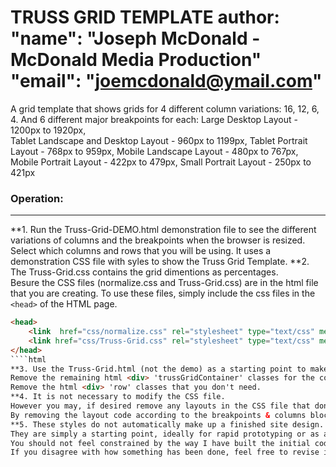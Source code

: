 TRUSS GRID TEMPLATE 
author: 
        "name": "Joseph McDonald - McDonald Media Production"
        "email": "joemcdonald@ymail.com"
=======
A grid template that shows grids for 4 different column variations: 16, 12, 6, 4. 
And 6 different major breakpoints for each:
   Large Desktop Layout - 1200px to 1920px,  
   Tablet Landscape and Desktop Layout - 960px to 1199px, 
   Tablet Portrait Layout - 768px to 959px, 
   Mobile Landscape Layout - 480px to 767px,   
   Mobile Portrait Layout - 422px to 479px,
   Small Portrait Layout - 250px to 421px

### Operation:
------
**1. Run the Truss-Grid-DEMO.html demonstration file to see the different variations of columns and the breakpoints when the browser is resized. 
Select which columns and rows that you will be using. 
It uses a demonstration CSS file with syles to show the Truss Grid Template.
**2. The Truss-Grid.css contains the grid dimentions as percentages.  
Besure the CSS files (normalize.css and Truss-Grid.css) are in the html file that you are creating. 
To use these files, simply include the css files in the `<head>` of the HTML page.
```html
<head>
	<link  href="css/normalize.css" rel="stylesheet" type="text/css" media="all">
	<link href="css/Truss-Grid.css" rel="stylesheet" type="text/css" media="all">
</head>
````html
**3. Use the Truss-Grid.html (not the demo) as a starting point to make your modifications to the HTML. To create your grid, modify the Truss-Grid.html file and choose the matching <div> 'trussGridContainer' classes for the columns that you need. 
Remove the remaining html <div> 'trussGridContainer' classes for the columns that you don't need. 
Remove the html <div> 'row' classes that you don't need. 
**4. It is not necessary to modify the CSS file. 
However you may, if desired remove any layouts in the CSS file that don't pertain to your site. 
By removing the layout code according to the breakpoints & columns blocks of code, that you don't need.
**5. These styles do not automatically make up a finished site design. 
They are simply a starting point, ideally for rapid prototyping or as a basis for creating your own designs. 
You should not feel constrained by the way I have built the initial code. 
If you disagree with how something has been done, feel free to revise it for the needs of your particular site.
````
````